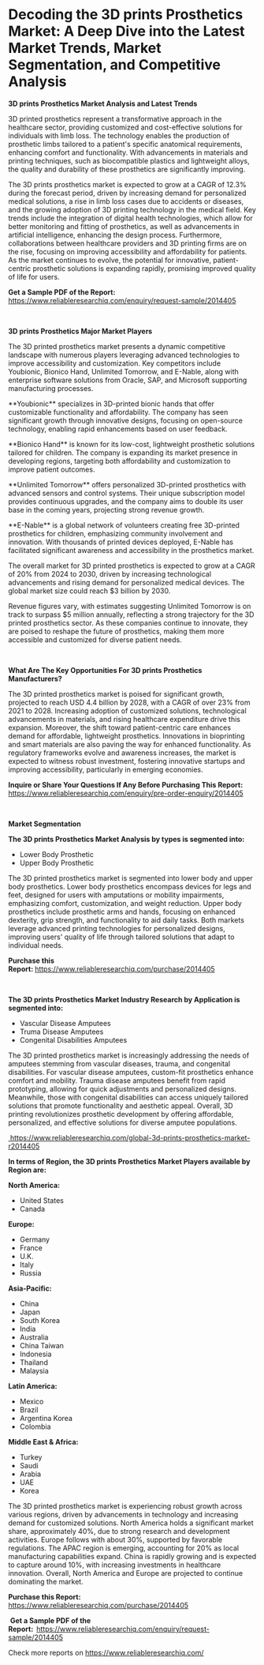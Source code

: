 <p><h1>Decoding the 3D prints Prosthetics Market: A Deep Dive into the Latest Market Trends, Market Segmentation, and Competitive Analysis</h1></p><p><strong>3D prints Prosthetics Market Analysis and Latest Trends</strong></p>
<p><p>3D printed prosthetics represent a transformative approach in the healthcare sector, providing customized and cost-effective solutions for individuals with limb loss. The technology enables the production of prosthetic limbs tailored to a patient's specific anatomical requirements, enhancing comfort and functionality. With advancements in materials and printing techniques, such as biocompatible plastics and lightweight alloys, the quality and durability of these prosthetics are significantly improving.</p><p>The 3D prints prosthetics market is expected to grow at a CAGR of 12.3% during the forecast period, driven by increasing demand for personalized medical solutions, a rise in limb loss cases due to accidents or diseases, and the growing adoption of 3D printing technology in the medical field. Key trends include the integration of digital health technologies, which allow for better monitoring and fitting of prosthetics, as well as advancements in artificial intelligence, enhancing the design process. Furthermore, collaborations between healthcare providers and 3D printing firms are on the rise, focusing on improving accessibility and affordability for patients. As the market continues to evolve, the potential for innovative, patient-centric prosthetic solutions is expanding rapidly, promising improved quality of life for users.</p></p>
<p><strong>Get a Sample PDF of the Report:&nbsp;</strong> <a href="https://www.reliableresearchiq.com/enquiry/request-sample/2014405?utm_campaign=1159&utm_medium=2&utm_source=Github&utm_content=ia&utm_term=17012025&utm_id=3d-prints-prosthetics">https://www.reliableresearchiq.com/enquiry/request-sample/2014405</a></p>
<p>&nbsp;</p>
<p><strong>3D prints Prosthetics Major Market Players</strong></p>
<p><p>The 3D printed prosthetics market presents a dynamic competitive landscape with numerous players leveraging advanced technologies to improve accessibility and customization. Key competitors include Youbionic, Bionico Hand, Unlimited Tomorrow, and E-Nable, along with enterprise software solutions from Oracle, SAP, and Microsoft supporting manufacturing processes.</p><p>**Youbionic** specializes in 3D-printed bionic hands that offer customizable functionality and affordability. The company has seen significant growth through innovative designs, focusing on open-source technology, enabling rapid enhancements based on user feedback. </p><p>**Bionico Hand** is known for its low-cost, lightweight prosthetic solutions tailored for children. The company is expanding its market presence in developing regions, targeting both affordability and customization to improve patient outcomes.</p><p>**Unlimited Tomorrow** offers personalized 3D-printed prosthetics with advanced sensors and control systems. Their unique subscription model provides continuous upgrades, and the company aims to double its user base in the coming years, projecting strong revenue growth.</p><p>**E-Nable** is a global network of volunteers creating free 3D-printed prosthetics for children, emphasizing community involvement and innovation. With thousands of printed devices deployed, E-Nable has facilitated significant awareness and accessibility in the prosthetics market.</p><p>The overall market for 3D printed prosthetics is expected to grow at a CAGR of 20% from 2024 to 2030, driven by increasing technological advancements and rising demand for personalized medical devices. The global market size could reach $3 billion by 2030.</p><p>Revenue figures vary, with estimates suggesting Unlimited Tomorrow is on track to surpass $5 million annually, reflecting a strong trajectory for the 3D printed prosthetics sector. As these companies continue to innovate, they are poised to reshape the future of prosthetics, making them more accessible and customized for diverse patient needs.</p></p>
<p>&nbsp;</p>
<p><strong>What Are The Key Opportunities For 3D prints Prosthetics Manufacturers?</strong></p>
<p><p>The 3D printed prosthetics market is poised for significant growth, projected to reach USD 4.4 billion by 2028, with a CAGR of over 23% from 2021 to 2028. Increasing adoption of customized solutions, technological advancements in materials, and rising healthcare expenditure drive this expansion. Moreover, the shift toward patient-centric care enhances demand for affordable, lightweight prosthetics. Innovations in bioprinting and smart materials are also paving the way for enhanced functionality. As regulatory frameworks evolve and awareness increases, the market is expected to witness robust investment, fostering innovative startups and improving accessibility, particularly in emerging economies.</p></p>
<p><strong>Inquire or Share Your Questions If Any Before Purchasing This Report:</strong> <a href="https://www.reliableresearchiq.com/enquiry/pre-order-enquiry/2014405?utm_campaign=1159&utm_medium=2&utm_source=Github&utm_content=ia&utm_term=17012025&utm_id=3d-prints-prosthetics">https://www.reliableresearchiq.com/enquiry/pre-order-enquiry/2014405</a></p>
<p>&nbsp;</p>
<p><strong>Market Segmentation</strong></p>
<p><strong>The 3D prints Prosthetics Market Analysis by types is segmented into:</strong></p>
<p><ul><li>Lower Body Prosthetic</li><li>Upper Body Prosthetic</li></ul></p>
<p><p>The 3D printed prosthetics market is segmented into lower body and upper body prosthetics. Lower body prosthetics encompass devices for legs and feet, designed for users with amputations or mobility impairments, emphasizing comfort, customization, and weight reduction. Upper body prosthetics include prosthetic arms and hands, focusing on enhanced dexterity, grip strength, and functionality to aid daily tasks. Both markets leverage advanced printing technologies for personalized designs, improving users' quality of life through tailored solutions that adapt to individual needs.</p></p>
<p><strong>Purchase this Report:&nbsp;</strong><a href="https://www.reliableresearchiq.com/purchase/2014405?utm_campaign=1159&utm_medium=2&utm_source=Github&utm_content=ia&utm_term=17012025&utm_id=3d-prints-prosthetics">https://www.reliableresearchiq.com/purchase/2014405</a></p>
<p>&nbsp;</p>
<p><strong>The 3D prints Prosthetics Market Industry Research by Application is segmented into:</strong></p>
<p><ul><li>Vascular Disease Amputees</li><li>Truma Disease Amputees</li><li>Congenital Disabilities Amputees</li></ul></p>
<p><p>The 3D printed prosthetics market is increasingly addressing the needs of amputees stemming from vascular diseases, trauma, and congenital disabilities. For vascular disease amputees, custom-fit prosthetics enhance comfort and mobility. Trauma disease amputees benefit from rapid prototyping, allowing for quick adjustments and personalized designs. Meanwhile, those with congenital disabilities can access uniquely tailored solutions that promote functionality and aesthetic appeal. Overall, 3D printing revolutionizes prosthetic development by offering affordable, personalized, and effective solutions for diverse amputee populations.</p></p>
<p><a href="https://www.reliableresearchiq.com/global-3d-prints-prosthetics-market-r2014405?utm_campaign=1159&utm_medium=2&utm_source=Github&utm_content=ia&utm_term=17012025&utm_id=3d-prints-prosthetics">&nbsp;https://www.reliableresearchiq.com/global-3d-prints-prosthetics-market-r2014405</a></p>
<p><strong>In terms of Region, the 3D prints Prosthetics Market Players available by Region are:</strong></p>
<p>
    <p> <strong> North America: </strong>
        <ul>
            <li>United States</li>
            <li>Canada</li>
        </ul>
        </p> 
    <p> <strong> Europe: </strong>
        <ul>
            <li>Germany</li>
            <li>France</li>
            <li>U.K.</li>
            <li>Italy</li>
            <li>Russia</li>
        </ul>
        </p> 
    <p> <strong> Asia-Pacific: </strong>
        <ul>
            <li>China</li>
            <li>Japan</li>
            <li>South Korea</li>
            <li>India</li>
            <li>Australia</li>
            <li>China Taiwan</li>
            <li>Indonesia</li>
            <li>Thailand</li>
            <li>Malaysia</li>
        </ul>
        </p> 
    <p> <strong> Latin America: </strong>
        <ul>
            <li>Mexico</li>
            <li>Brazil</li>
            <li>Argentina Korea</li>
            <li>Colombia</li>
        </ul>
        </p> 
    <p> <strong> Middle East & Africa: </strong>
        <ul>
            <li>Turkey</li>
            <li>Saudi</li>
            <li>Arabia</li>
            <li>UAE</li>
            <li>Korea</li>
        </ul>
    </p>
    </p>
<p><p>The 3D printed prosthetics market is experiencing robust growth across various regions, driven by advancements in technology and increasing demand for customized solutions. North America holds a significant market share, approximately 40%, due to strong research and development activities. Europe follows with about 30%, supported by favorable regulations. The APAC region is emerging, accounting for 20% as local manufacturing capabilities expand. China is rapidly growing and is expected to capture around 10%, with increasing investments in healthcare innovation. Overall, North America and Europe are projected to continue dominating the market.</p></p>
<p><strong>Purchase this Report: </strong><a href="https://www.reliableresearchiq.com/purchase/2014405?utm_campaign=1159&utm_medium=2&utm_source=Github&utm_content=ia&utm_term=17012025&utm_id=3d-prints-prosthetics">https://www.reliableresearchiq.com/purchase/2014405</a></p>
<p>&nbsp;<strong>Get a Sample PDF of the Report:&nbsp;&nbsp;</strong><a href="https://www.reliableresearchiq.com/enquiry/request-sample/2014405?utm_campaign=1159&utm_medium=2&utm_source=Github&utm_content=ia&utm_term=17012025&utm_id=3d-prints-prosthetics">https://www.reliableresearchiq.com/enquiry/request-sample/2014405</a></p>
<p><strong></strong></p>
<p>Check more reports on <a href="https://www.reliableresearchiq.com/?utm_campaign=1159&utm_medium=2&utm_source=Github&utm_content=ia&utm_term=17012025&utm_id=3d-prints-prosthetics">https://www.reliableresearchiq.com/</a></p>
